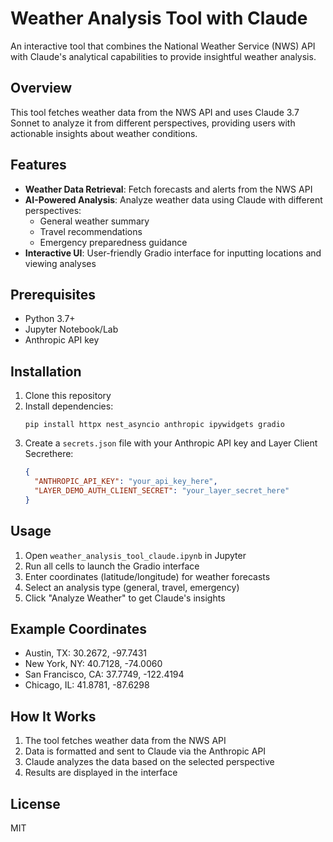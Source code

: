 # Weather Analysis Tool with Claude

An interactive tool that combines the National Weather Service (NWS) API with Claude's analytical capabilities to provide insightful weather analysis.

## Overview

This tool fetches weather data from the NWS API and uses Claude 3.7 Sonnet to analyze it from different perspectives, providing users with actionable insights about weather conditions.

## Features

- **Weather Data Retrieval**: Fetch forecasts and alerts from the NWS API
- **AI-Powered Analysis**: Analyze weather data using Claude with different perspectives:
  - General weather summary
  - Travel recommendations
  - Emergency preparedness guidance
- **Interactive UI**: User-friendly Gradio interface for inputting locations and viewing analyses

## Prerequisites

- Python 3.7+
- Jupyter Notebook/Lab
- Anthropic API key

## Installation

1. Clone this repository
2. Install dependencies:
   ```
   pip install httpx nest_asyncio anthropic ipywidgets gradio
   ```
3. Create a `secrets.json` file with your Anthropic API key and Layer Client Secrethere:
   ```json
   {
     "ANTHROPIC_API_KEY": "your_api_key_here",
     "LAYER_DEMO_AUTH_CLIENT_SECRET": "your_layer_secret_here"
   }

## Usage

1. Open `weather_analysis_tool_claude.ipynb` in Jupyter
2. Run all cells to launch the Gradio interface
3. Enter coordinates (latitude/longitude) for weather forecasts
4. Select an analysis type (general, travel, emergency)
5. Click "Analyze Weather" to get Claude's insights

## Example Coordinates

- Austin, TX: 30.2672, -97.7431
- New York, NY: 40.7128, -74.0060
- San Francisco, CA: 37.7749, -122.4194
- Chicago, IL: 41.8781, -87.6298

## How It Works

1. The tool fetches weather data from the NWS API
2. Data is formatted and sent to Claude via the Anthropic API
3. Claude analyzes the data based on the selected perspective
4. Results are displayed in the interface

## License

MIT